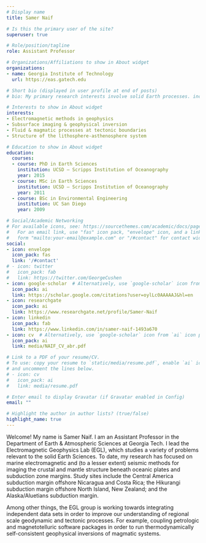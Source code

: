 ```yaml
---
# Display name
title: Samer Naif

# Is this the primary user of the site?
superuser: true

# Role/position/tagline
role: Assistant Professor

# Organizations/Affiliations to show in About widget
organizations:
- name: Georgia Institute of Technology
  url: https://eas.gatech.edu

# Short bio (displayed in user profile at end of posts)
# bio: My primary research interests involve solid Earth processes. include geophysical inversion for subsurface imaging, the lithosphere-asthenosphere system,.

# Interests to show in About widget
interests:
- Electromagnetic methods in geophysics
- Subsurface imaging & geophysical inversion
- Fluid & magmatic processes at tectonic boundaries
- Structure of the lithosphere-asthenosphere system

# Education to show in About widget
education:
  courses:
  - course: PhD in Earth Sciences
    institution: UCSD – Scripps Institution of Oceanography
    year: 2015
  - course: MSc in Earth Sciences
    institution: UCSD – Scripps Institution of Oceanography
    year: 2011
  - course: BSc in Environmental Engineering
    institution: UC San Diego
    year: 2009

# Social/Academic Networking
# For available icons, see: https://sourcethemes.com/academic/docs/page-builder/#icons
#   For an email link, use "fas" icon pack, "envelope" icon, and a link in the
#   form "mailto:your-email@example.com" or "/#contact" for contact widget.
social:
- icon: envelope
  icon_pack: fas
  link: '/#contact'
# - icon: twitter
#   icon_pack: fab
#   link: https://twitter.com/GeorgeCushen
- icon: google-scholar  # Alternatively, use `google-scholar` icon from `ai` icon pack
  icon_pack: ai
  link: https://scholar.google.com/citations?user=oylLc0AAAAAJ&hl=en
- icon: researchgate
  icon_pack: ai
  link: https://www.researchgate.net/profile/Samer-Naif
- icon: linkedin
  icon_pack: fab
  link: https://www.linkedin.com/in/samer-naif-1493a670
- icon: cv  # Alternatively, use `google-scholar` icon from `ai` icon pack
  icon_pack: ai
  link: media/NAIF_CV_abr.pdf

# Link to a PDF of your resume/CV.
# To use: copy your resume to `static/media/resume.pdf`, enable `ai` icons in `params.toml`, 
# and uncomment the lines below.
# - icon: cv
#   icon_pack: ai
#   link: media/resume.pdf

# Enter email to display Gravatar (if Gravatar enabled in Config)
email: ""

# Highlight the author in author lists? (true/false)
highlight_name: true
---
```


Welcome! My name is Samer Naif. I am an Assistant Professor in the Department of Earth & Atmospheric Sciences at Georgia Tech. I lead the Electromagnetic Geophysics Lab (EGL), which studies a variety of problems relevant to the solid Earth Sciences. To date, my research has focused on marine electromagnetic and (to a lesser extent) seismic methods for imaging the crustal and mantle structure beneath oceanic plates and subduction zone margins. Study sites include the Central America subduction margin offshore Nicaragua and Costa Rica; the Hikurangi subduction margin offshore North Island, New Zealand; and the Alaska/Aluetians subduction margin.

Among other things, the EGL group is working towards integrating independent data sets in order to improve our understanding of regional scale geodynamic and tectonic processes. For example, coupling petrologic and magnetotelluric software packages in order to run thermodynamically self-consistent geophysical inversions of magmatic systems.

<!-- {{< icon name="download" pack="fas" >}} Download my {{< staticref "media/NAIF_CV_abr.pdf" "newtab" >}}resumé{{< /staticref >}}. -->

